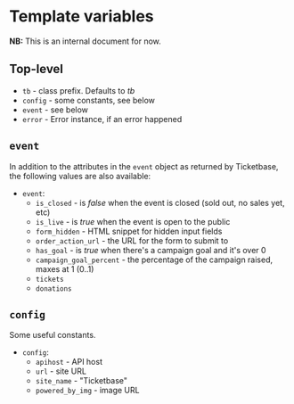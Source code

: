 # Template variables

**NB:** This is an internal document for now.


## Top-level

 * `tb` - class prefix. Defaults to *tb*
 * `config` - some constants, see below
 * `event` - see below
 * `error` - Error instance, if an error happened

## `event`

In addition to the attributes in the `event` object as returned by Ticketbase, the following values are also available:

 * `event`:
   * `is_closed` - is *false* when the event is closed (sold out, no sales yet, etc)
   * `is_live` - is *true* when the event is open to the public
   * `form_hidden` - HTML snippet for hidden input fields
   * `order_action_url` - the URL for the form to submit to
   * `has_goal` - is *true* when there's a campaign goal and it's over 0
   * `campaign_goal_percent` - the percentage of the campaign raised, maxes at 1 (0..1)
   * `tickets`
   * `donations`

## `config`

Some useful constants.

 * `config`:
   * `apihost` - API host
   * `url` - site URL
   * `site_name` - "Ticketbase"
   * `powered_by_img` - image URL
